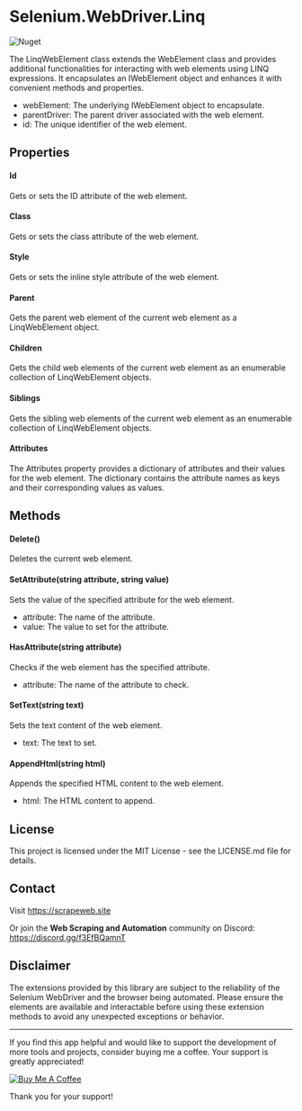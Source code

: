 # Selenium.WebDriver.Linq

![Nuget](https://img.shields.io/nuget/v/VHDTools)

The LinqWebElement class extends the WebElement class and provides additional functionalities for interacting with web elements using LINQ expressions. It encapsulates an IWebElement object and enhances it with convenient methods and properties.


- webElement: The underlying IWebElement object to encapsulate.
- parentDriver: The parent driver associated with the web element.
- id: The unique identifier of the web element.

## Properties

#### Id
Gets or sets the ID attribute of the web element.

#### Class
Gets or sets the class attribute of the web element.

#### Style
Gets or sets the inline style attribute of the web element.

#### Parent
Gets the parent web element of the current web element as a LinqWebElement object.

#### Children
Gets the child web elements of the current web element as an enumerable collection of LinqWebElement objects.

#### Siblings
Gets the sibling web elements of the current web element as an enumerable collection of LinqWebElement objects.

#### Attributes
The Attributes property provides a dictionary of attributes and their values for the web element. The dictionary contains the attribute names as keys and their corresponding values as values.

## Methods

#### Delete()
Deletes the current web element.

#### SetAttribute(string attribute, string value)
Sets the value of the specified attribute for the web element.
- attribute: The name of the attribute.
- value: The value to set for the attribute.

#### HasAttribute(string attribute)
Checks if the web element has the specified attribute.

- attribute: The name of the attribute to check.

#### SetText(string text)
Sets the text content of the web element.

- text: The text to set.

#### AppendHtml(string html)

Appends the specified HTML content to the web element.

- html: The HTML content to append.

## License
This project is licensed under the MIT License - see the LICENSE.md file for details.

## Contact
Visit https://scrapeweb.site

Or join the **Web Scraping and Automation** community on Discord: https://discord.gg/f3EfBQamnT

## Disclaimer
The extensions provided by this library are subject to the reliability of the Selenium WebDriver and the browser being automated. Please ensure the elements are available and interactable before using these extension methods to avoid any unexpected exceptions or behavior.

---

If you find this app helpful and would like to support the development of more tools and projects, consider buying me a coffee. Your support is greatly appreciated!

[![Buy Me A Coffee](https://www.buymeacoffee.com/assets/img/custom_images/orange_img.png)](https://www.buymeacoffee.com/techartdev)

Thank you for your support!


